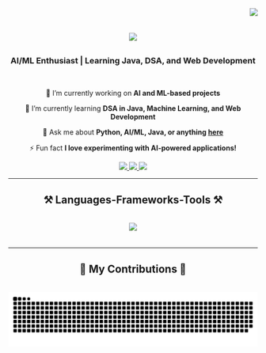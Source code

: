 <img align="right" src="https://visitor-badge.laobi.icu/badge?page_id=adityavar808.adityavar808" />

<h1 align="center">
    <img src="https://readme-typing-svg.herokuapp.com/?font=Righteous&size=35&center=true&vCenter=true&width=500&height=70&duration=4000&lines=Hi+There!+👋;+I'm+Aditya+Varshney!;" />
</h1>

<h3 align="center">AI/ML Enthusiast | Learning Java, DSA, and Web Development</h3>

<br/>

<div align="center">
 
 🔭 I’m currently working on **AI and ML-based projects**

 🌱 I’m currently learning **DSA in Java, Machine Learning, and Web Development**

💬 Ask me about **Python, AI/ML, Java, or anything [here](https://github.com/adityavar808/adityavar808/issues)**

⚡ Fun fact **I love experimenting with AI-powered applications!**

 </div>
 
<div align="center"> 
  <a href="mailto:adityavarshney808@gmail.com">
    <img src="https://img.shields.io/badge/Gmail-333333?style=for-the-badge&logo=gmail&logoColor=red" />
  </a>
  <a href="https://linkedin.com/in/adityaavarshney" target="_blank">
    <img src="https://img.shields.io/badge/LinkedIn-0077B5?style=for-the-badge&logo=linkedin&logoColor=white" target="_blank" />
  </a>
  <a href="https://github.com/adityavar808" target="_blank">
     <img src="https://img.shields.io/badge/Portfolio-FF5722?style=for-the-badge&logo=github&logoColor=white" target="_blank" /> 
  </a>
</div>

<hr/>

<h2 align="center">⚒️ Languages-Frameworks-Tools ⚒️</h2>
<br/>
<div align="center">
    <img src="https://skillicons.dev/icons?i=python,java,html,css,js,mysql,git,github,arduino,tensorflow,opencv" />
</div>

<br/>
<hr/>

<div align="center">
  <h2>🐍 My Contributions 🐍</h2>
  <br>
  <img alt="snake eating my contributions" src="https://raw.githubusercontent.com/platane/snk/output/github-contribution-grid-snake-dark.svg" />
</div>

<br/>
